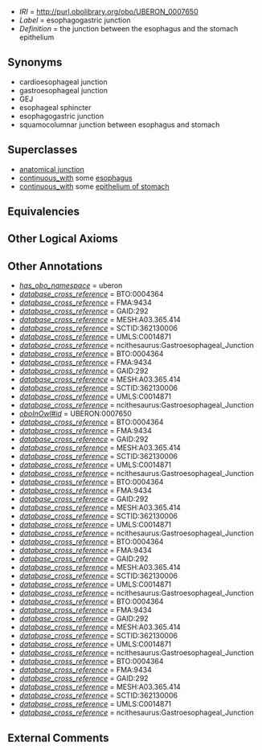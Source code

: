  * *IRI* = http://purl.obolibrary.org/obo/UBERON_0007650
 * *Label* = esophagogastric junction
 * *Definition* = the junction between the esophagus and the stomach epithelium

## Synonyms

 * cardioesophageal junction
 * gastroesophageal junction
 * GEJ
 * esophageal sphincter
 * esophagogastric junction
 * squamocolumnar junction between esophagus and stomach

## Superclasses

 * [anatomical junction](../../UBERON/51/UBERON_0007651.md)
 * [continuous_with](../../FMA/72/FMA_85972.md) some [esophagus](../../UBERON/43/UBERON_0001043.md)
 * [continuous_with](../../FMA/72/FMA_85972.md) some [epithelium of stomach](../../UBERON/76/UBERON_0001276.md)

## Equivalencies


## Other Logical Axioms


## Other Annotations

 * *[has_obo_namespace](../../ce/oboInOwl#hasOBONamespace.md)* = uberon
 * *[database_cross_reference](../../ef/oboInOwl#hasDbXref.md)* = BTO:0004364
 * *[database_cross_reference](../../ef/oboInOwl#hasDbXref.md)* = FMA:9434
 * *[database_cross_reference](../../ef/oboInOwl#hasDbXref.md)* = GAID:292
 * *[database_cross_reference](../../ef/oboInOwl#hasDbXref.md)* = MESH:A03.365.414
 * *[database_cross_reference](../../ef/oboInOwl#hasDbXref.md)* = SCTID:362130006
 * *[database_cross_reference](../../ef/oboInOwl#hasDbXref.md)* = UMLS:C0014871
 * *[database_cross_reference](../../ef/oboInOwl#hasDbXref.md)* = ncithesaurus:Gastroesophageal_Junction
 * *[database_cross_reference](../../ef/oboInOwl#hasDbXref.md)* = BTO:0004364
 * *[database_cross_reference](../../ef/oboInOwl#hasDbXref.md)* = FMA:9434
 * *[database_cross_reference](../../ef/oboInOwl#hasDbXref.md)* = GAID:292
 * *[database_cross_reference](../../ef/oboInOwl#hasDbXref.md)* = MESH:A03.365.414
 * *[database_cross_reference](../../ef/oboInOwl#hasDbXref.md)* = SCTID:362130006
 * *[database_cross_reference](../../ef/oboInOwl#hasDbXref.md)* = UMLS:C0014871
 * *[database_cross_reference](../../ef/oboInOwl#hasDbXref.md)* = ncithesaurus:Gastroesophageal_Junction
 * *[oboInOwl#id](../../id/oboInOwl#id.md)* = UBERON:0007650
 * *[database_cross_reference](../../ef/oboInOwl#hasDbXref.md)* = BTO:0004364
 * *[database_cross_reference](../../ef/oboInOwl#hasDbXref.md)* = FMA:9434
 * *[database_cross_reference](../../ef/oboInOwl#hasDbXref.md)* = GAID:292
 * *[database_cross_reference](../../ef/oboInOwl#hasDbXref.md)* = MESH:A03.365.414
 * *[database_cross_reference](../../ef/oboInOwl#hasDbXref.md)* = SCTID:362130006
 * *[database_cross_reference](../../ef/oboInOwl#hasDbXref.md)* = UMLS:C0014871
 * *[database_cross_reference](../../ef/oboInOwl#hasDbXref.md)* = ncithesaurus:Gastroesophageal_Junction
 * *[database_cross_reference](../../ef/oboInOwl#hasDbXref.md)* = BTO:0004364
 * *[database_cross_reference](../../ef/oboInOwl#hasDbXref.md)* = FMA:9434
 * *[database_cross_reference](../../ef/oboInOwl#hasDbXref.md)* = GAID:292
 * *[database_cross_reference](../../ef/oboInOwl#hasDbXref.md)* = MESH:A03.365.414
 * *[database_cross_reference](../../ef/oboInOwl#hasDbXref.md)* = SCTID:362130006
 * *[database_cross_reference](../../ef/oboInOwl#hasDbXref.md)* = UMLS:C0014871
 * *[database_cross_reference](../../ef/oboInOwl#hasDbXref.md)* = ncithesaurus:Gastroesophageal_Junction
 * *[database_cross_reference](../../ef/oboInOwl#hasDbXref.md)* = BTO:0004364
 * *[database_cross_reference](../../ef/oboInOwl#hasDbXref.md)* = FMA:9434
 * *[database_cross_reference](../../ef/oboInOwl#hasDbXref.md)* = GAID:292
 * *[database_cross_reference](../../ef/oboInOwl#hasDbXref.md)* = MESH:A03.365.414
 * *[database_cross_reference](../../ef/oboInOwl#hasDbXref.md)* = SCTID:362130006
 * *[database_cross_reference](../../ef/oboInOwl#hasDbXref.md)* = UMLS:C0014871
 * *[database_cross_reference](../../ef/oboInOwl#hasDbXref.md)* = ncithesaurus:Gastroesophageal_Junction
 * *[database_cross_reference](../../ef/oboInOwl#hasDbXref.md)* = BTO:0004364
 * *[database_cross_reference](../../ef/oboInOwl#hasDbXref.md)* = FMA:9434
 * *[database_cross_reference](../../ef/oboInOwl#hasDbXref.md)* = GAID:292
 * *[database_cross_reference](../../ef/oboInOwl#hasDbXref.md)* = MESH:A03.365.414
 * *[database_cross_reference](../../ef/oboInOwl#hasDbXref.md)* = SCTID:362130006
 * *[database_cross_reference](../../ef/oboInOwl#hasDbXref.md)* = UMLS:C0014871
 * *[database_cross_reference](../../ef/oboInOwl#hasDbXref.md)* = ncithesaurus:Gastroesophageal_Junction
 * *[database_cross_reference](../../ef/oboInOwl#hasDbXref.md)* = BTO:0004364
 * *[database_cross_reference](../../ef/oboInOwl#hasDbXref.md)* = FMA:9434
 * *[database_cross_reference](../../ef/oboInOwl#hasDbXref.md)* = GAID:292
 * *[database_cross_reference](../../ef/oboInOwl#hasDbXref.md)* = MESH:A03.365.414
 * *[database_cross_reference](../../ef/oboInOwl#hasDbXref.md)* = SCTID:362130006
 * *[database_cross_reference](../../ef/oboInOwl#hasDbXref.md)* = UMLS:C0014871
 * *[database_cross_reference](../../ef/oboInOwl#hasDbXref.md)* = ncithesaurus:Gastroesophageal_Junction

## External Comments

